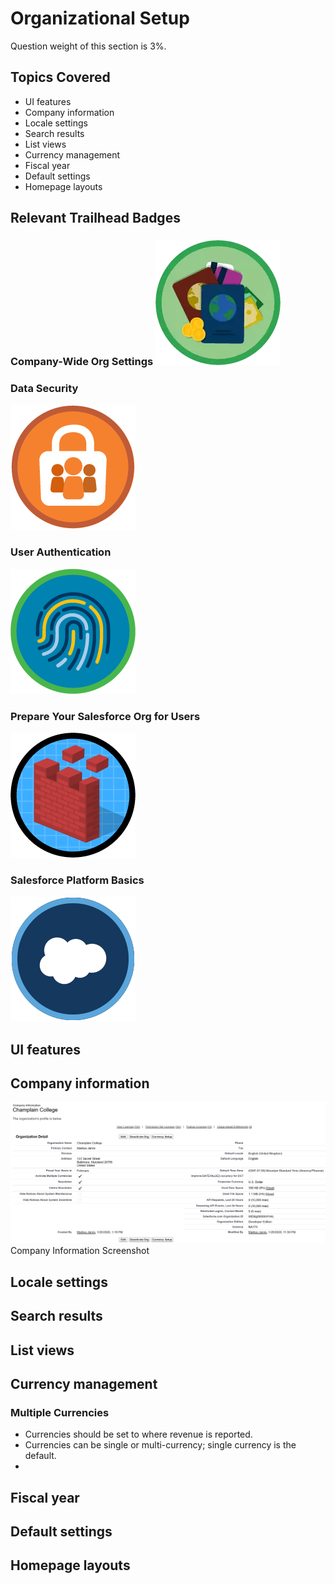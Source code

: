 # Organizational Setup

Question weight of this section is 3%.

## Topics Covered

* UI features
* Company information
* Locale settings
* Search results
* List views
* Currency management
* Fiscal year
* Default settings
* Homepage layouts

## Relevant Trailhead Badges

### Company-Wide Org Settings ![image](images/1/badge1.png)

### Data Security
![image](images/1/badge2.png)

### User Authentication
![image](images/1/badge3.png)

### Prepare Your Salesforce Org for Users
![image](images/1/badge4.png)

### Salesforce Platform Basics
![image](images/1/badge5.png)

## UI features
## Company information

![image](images/1/companyinfo.png)
Company Information Screenshot

## Locale settings



## Search results
## List views
## Currency management

### Multiple Currencies
* Currencies should be set to where revenue is reported.
* Currencies can be single or multi-currency; single currency is the default.
*


## Fiscal year
## Default settings
## Homepage layouts
